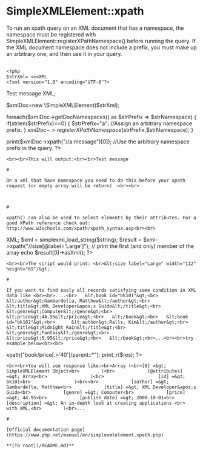 # SimpleXMLElement::xpath



To run an xpath query on an XML document that has a namespace, the namespace must be registered with SimpleXMLElement::registerXPathNamespace() before running the query. If the XML document namespace does not include a prefix, you must make up an arbitrary one, and then use it in your query.<br><br>

```
<?php
$strXml= <<<XML
<?xml version="1.0" encoding="UTF-8"?>
```

<mydoc xmlns="http://www.url.com/myns">
    <message>Test message</message>
</mydoc>
XML;

$xmlDoc=new \SimpleXMLElement($strXml);

foreach($xmlDoc->getDocNamespaces() as $strPrefix => $strNamespace) {
    if(strlen($strPrefix)==0) {
        $strPrefix="a"; //Assign an arbitrary namespace prefix.
    }
    $xmlDoc->registerXPathNamespace($strPrefix,$strNamespace);
}

print($xmlDoc->xpath("//a:message")[0]); //Use the arbitrary namespace prefix in the query.
?>
```
<br><br>This will output:<br><br>Test message  

#

On a xml that have namespace you need to do this before your xpath request (or empty array will be return) :<br><br>

```
<?php
$string = str_replace('xmlns=', 'ns=', $string); //$string is a string that contains xml...
?>
```
  

#

xpath() can also be used to select elements by their attributes. For a good XPath reference check out: http://www.w3schools.com/xpath/xpath_syntax.asp<br><br>

```
<?php
$string = <<<XML
<sizes>
    <size label="Square" width="75" height="75" />
    <size label="Thumbnail" width="100" height="62" />
    <size label="Small" width="112" height="69" />
    <size label="Large" width="112" height="69" />
</sizes>
XML;

$xml = simplexml_load_string($string);
$result = $xml->xpath("//size[@label='Large']");

// print the first (and only) member of the array
echo $result[0]->asXml();
?>
```
<br><br>The script would print: <br>&lt;size label="Large" width="112" height="69"/&gt;  

#

If you want to find easly all records satisfying some condition in XML data like <br><br>....<br>   &lt;book id="bk101"&gt;<br>      &lt;author&gt;Gambardella, Matthew&lt;/author&gt;<br>      &lt;title&gt;XML Developer&apos;s Guide&lt;/title&gt;<br>      &lt;genre&gt;Computer&lt;/genre&gt;<br>      &lt;price&gt;44.95&lt;/price&gt;<br>   &lt;/book&gt;<br>   &lt;book id="bk102"&gt;<br>      &lt;author&gt;Ralls, Kim&lt;/author&gt;<br>      &lt;title&gt;Midnight Rain&lt;/title&gt;<br>      &lt;genre&gt;Fantasy&lt;/genre&gt;<br>      &lt;price&gt;5.95&lt;/price&gt;<br>   &lt;/book&gt;<br>...<br><br>try example below<br><br>

```
<?php

$xmlStr = file_get_contents('data/books.xml');
$xml = new SimpleXMLElement($xmlStr);
// seach records by tag value:
// find all book records with price higher than 40$
$res = $xml->xpath("book/price[.>'40']/parent::*");
print_r($res);

?>
```
<br><br>You will see response like:<br>Array (<br>[0] =&gt; SimpleXMLElement Object<br>        (<br>            [@attributes] =&gt; Array<br>                (<br>                    [id] =&gt; bk101<br>                )<br><br>            [author] =&gt; Gambardella, Matthew<br>            [title] =&gt; XML Developer&apos;s Guide<br>            [genre] =&gt; Computer<br>            [price] =&gt; 44.95<br>            [publish_date] =&gt; 2000-10-01<br>            [description] =&gt; An in-depth look at creating applications <br>      with XML.<br>        )<br>...  

#

[Official documentation page](https://www.php.net/manual/en/simplexmlelement.xpath.php)

**[To root](/README.md)**